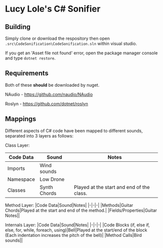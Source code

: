 # Lucy Lole's C# Sonifier

## Building

Simply clone or download the respository then open `.src\CodeSonification\CodeSonification.sln` within visual studio.

If you get an 'Asset file not found' error, open the package manager console and type `dotnet restore`.

## Requirements

Both of these **should** be downloaded by nuget.

NAudio - https://github.com/naudio/NAudio

Roslyn - https://github.com/dotnet/roslyn

## Mappings

Different aspects of C# code have been mapped to different sounds, separated into 3 layers as follows:


Class Layer:

|Code Data|Sound|Notes|
|-|-|-|
|Imports|Wind sounds||
|Namespace|Low Drone||
|Classes|Synth Chords|Played at the start and end of the class.|

Method Layer:
|Code Data|Sound|Notes|
|-|-|-|
|Methods|Guitar Chords|Played at the start and end of the method.|
|Fields/Properties|Guitar Notes||

Internals Layer:
|Code Data|Sound|Notes|
|-|-|-|
|Code Blocks (if, else if, else, for, while, foreach, using)|Bell|Played at the start/end of the block (Each indentation increases the pitch of the bell)|
|Method Calls|Bird sounds||
